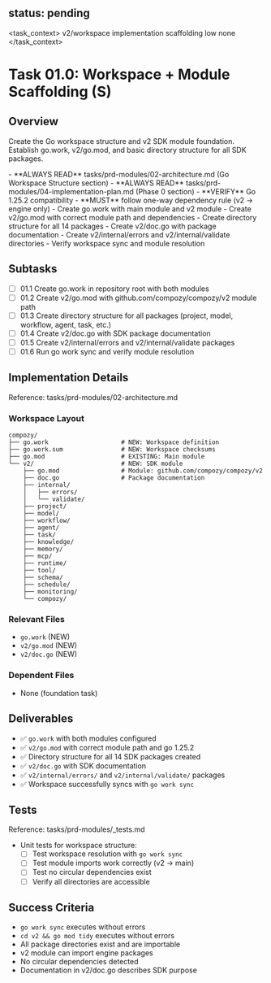 ## status: pending

<task_context>
<domain>v2/workspace</domain>
<type>implementation</type>
<scope>scaffolding</scope>
<complexity>low</complexity>
<dependencies>none</dependencies>
</task_context>

# Task 01.0: Workspace + Module Scaffolding (S)

## Overview

Create the Go workspace structure and v2 SDK module foundation. Establish go.work, v2/go.mod, and basic directory structure for all SDK packages.

<critical>
- **ALWAYS READ** tasks/prd-modules/02-architecture.md (Go Workspace Structure section)
- **ALWAYS READ** tasks/prd-modules/04-implementation-plan.md (Phase 0 section)
- **VERIFY** Go 1.25.2 compatibility
- **MUST** follow one-way dependency rule (v2 → engine only)
</critical>

<requirements>
- Create go.work with main module and v2 module
- Create v2/go.mod with correct module path and dependencies
- Create directory structure for all 14 packages
- Create v2/doc.go with package documentation
- Create v2/internal/errors and v2/internal/validate directories
- Verify workspace sync and module resolution
</requirements>

## Subtasks

- [ ] 01.1 Create go.work in repository root with both modules
- [ ] 01.2 Create v2/go.mod with github.com/compozy/compozy/v2 module path
- [ ] 01.3 Create directory structure for all packages (project, model, workflow, agent, task, etc.)
- [ ] 01.4 Create v2/doc.go with SDK package documentation
- [ ] 01.5 Create v2/internal/errors and v2/internal/validate packages
- [ ] 01.6 Run go work sync and verify module resolution

## Implementation Details

Reference: tasks/prd-modules/02-architecture.md

### Workspace Layout

```
compozy/
├── go.work                    # NEW: Workspace definition
├── go.work.sum                # NEW: Workspace checksums
├── go.mod                     # EXISTING: Main module
└── v2/                        # NEW: SDK module
    ├── go.mod                 # Module: github.com/compozy/compozy/v2
    ├── doc.go                 # Package documentation
    ├── internal/
    │   ├── errors/
    │   └── validate/
    ├── project/
    ├── model/
    ├── workflow/
    ├── agent/
    ├── task/
    ├── knowledge/
    ├── memory/
    ├── mcp/
    ├── runtime/
    ├── tool/
    ├── schema/
    ├── schedule/
    ├── monitoring/
    └── compozy/
```

### Relevant Files

- `go.work` (NEW)
- `v2/go.mod` (NEW)
- `v2/doc.go` (NEW)

### Dependent Files

- None (foundation task)

## Deliverables

- ✅ `go.work` with both modules configured
- ✅ `v2/go.mod` with correct module path and go 1.25.2
- ✅ Directory structure for all 14 SDK packages created
- ✅ `v2/doc.go` with SDK documentation
- ✅ `v2/internal/errors/` and `v2/internal/validate/` packages
- ✅ Workspace successfully syncs with `go work sync`

## Tests

Reference: tasks/prd-modules/_tests.md

- Unit tests for workspace structure:
  - [ ] Test workspace resolution with `go work sync`
  - [ ] Test module imports work correctly (v2 → main)
  - [ ] Test no circular dependencies exist
  - [ ] Verify all directories are accessible

## Success Criteria

- `go work sync` executes without errors
- `cd v2 && go mod tidy` executes without errors
- All package directories exist and are importable
- v2 module can import engine packages
- No circular dependencies detected
- Documentation in v2/doc.go describes SDK purpose
